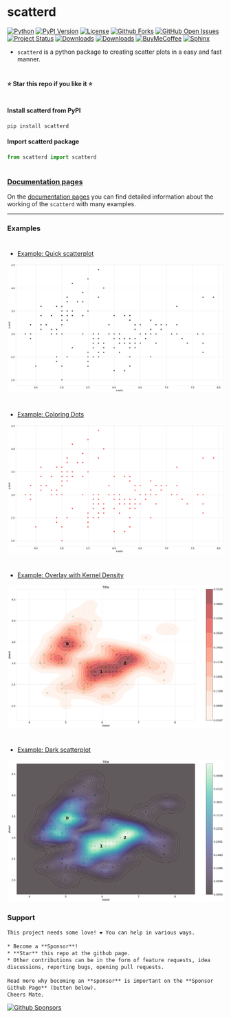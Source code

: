# scatterd

[![Python](https://img.shields.io/pypi/pyversions/scatterd)](https://img.shields.io/pypi/pyversions/scatterd)
[![PyPI Version](https://img.shields.io/pypi/v/scatterd)](https://pypi.org/project/scatterd/)
[![License](https://img.shields.io/badge/license-MIT-green.svg)](https://github.com/erdogant/scatterd/blob/master/LICENSE)
[![Github Forks](https://img.shields.io/github/forks/erdogant/scatterd.svg)](https://github.com/erdogant/scatterd/network)
[![GitHub Open Issues](https://img.shields.io/github/issues/erdogant/scatterd.svg)](https://github.com/erdogant/scatterd/issues)
[![Project Status](http://www.repostatus.org/badges/latest/active.svg)](http://www.repostatus.org/#active)
[![Downloads](https://pepy.tech/badge/scatterd/month)](https://pepy.tech/project/scatterd/month)
[![Downloads](https://pepy.tech/badge/scatterd)](https://pepy.tech/project/scatterd)
[![BuyMeCoffee](https://img.shields.io/badge/buymea-coffee-yellow.svg)](https://www.buymeacoffee.com/erdogant)
[![Sphinx](https://img.shields.io/badge/Sphinx-Docs-Green)](https://erdogant.github.io/scatterd/)
<!---[![Coffee](https://img.shields.io/badge/coffee-black-grey.svg)](https://erdogant.github.io/donate/?currency=USD&amount=5)-->

* ``scatterd`` is a python package to creating scatter plots in a easy and fast manner.
# 
**⭐️ Star this repo if you like it ⭐️**
#

#### Install scatterd from PyPI

```bash
pip install scatterd
```

#### Import scatterd package

```python
from scatterd import scatterd
```
# 


### [Documentation pages](https://erdogant.github.io/scatterd/)

On the [documentation pages](https://erdogant.github.io/scatterd/) you can find detailed information about the working of the ``scatterd`` with many examples. 

<hr> 

### Examples

# 

* [Example: Quick scatterplot](https://erdogant.github.io/scatterd/pages/html/Examples.html#)

<p align="left">
  <a href="https://erdogant.github.io/scatterd/pages/html/Examples.html#">
  <img src="https://github.com/erdogant/scatterd/blob/master/docs/figs/fig1_simple.png" width="600" />
  </a>
</p>

# 

* [Example: Coloring Dots](https://erdogant.github.io/scatterd/pages/html/Examples.html#coloring-dots)

<p align="left">
  <a href="https://erdogant.github.io/scatterd/pages/html/Examples.html#coloring-dots">
  <img src="https://github.com/erdogant/scatterd/blob/master/docs/figs/fig2_red.png" width="600" />
  </a>
</p>


# 

* [Example: Overlay with Kernel Density](https://erdogant.github.io/scatterd/pages/html/Examples.html#overlay-with-kernel-density)

<p align="left">
  <a href="https://erdogant.github.io/scatterd/pages/html/Examples.html#overlay-with-kernel-density">
  <img src="https://github.com/erdogant/scatterd/blob/master/docs/figs/fig_density_4.png" width="600" />
  </a>
</p>


# 

* [Example: Dark scatterplot](https://erdogant.github.io/scatterd/pages/html/Examples.html#customized-colormap)

<p align="left">
  <a href="https://erdogant.github.io/scatterd/pages/html/Examples.html#customized-colormap">
  <img src="https://github.com/erdogant/scatterd/blob/master/docs/figs/custom_args.png" width="600" />
  </a>
</p>



### Support

	This project needs some love! ❤️ You can help in various ways.

	* Become a **Sponsor**!
	* **Star** this repo at the github page.
	* Other contributions can be in the form of feature requests, idea discussions, reporting bugs, opening pull requests.
	
	Read more why becoming an **sponsor** is important on the **Sponsor Github Page** (button below).
	Cheers Mate.

[![Github Sponsors](https://img.shields.io/github/sponsors/erdogant?label=github%20sponsors&logo=github%20sponsors&style=for-the-badge)](https://github.com/sponsors/erdogant)

